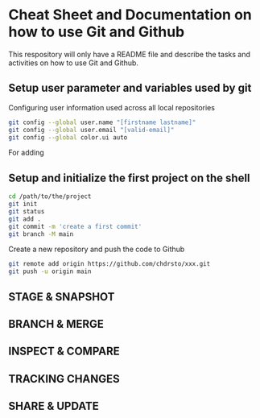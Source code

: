 # Cheat Sheet and Documentation on how to use Git and Github
This respository will only have a README file and describe the tasks and activities on how to use Git and Github.


## Setup user parameter and variables used by git
Configuring user information used across all local repositories
```bash
git config --global user.name "[firstname lastname]"
git config --global user.email "[valid-email]"
git config --global color.ui auto
```
For adding

## Setup and initialize the first project on the shell
```bash
cd /path/to/the/project
git init
git status
git add .
git commit -m 'create a first commit'
git branch -M main
```
Create a new repository and push the code to Github
```bash
git remote add origin https://github.com/chdrsto/xxx.git
git push -u origin main
```

## STAGE & SNAPSHOT

## BRANCH & MERGE

## INSPECT & COMPARE

## TRACKING CHANGES

## SHARE & UPDATE
